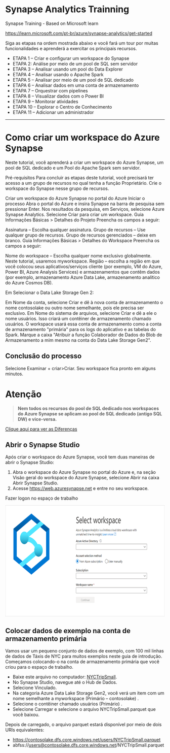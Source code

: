 # Synapse Analytics Trainning
Synapse Training - Based on Microsoft learn

https://learn.microsoft.com/pt-br/azure/synapse-analytics/get-started


Siga as etapas na ordem mostrada abaixo e você fará um tour por muitas funcionalidades e aprenderá a exercitar os principais recursos.

- ETAPA 1 – Criar e configurar um workspace do Synapse
- ETAPA 2: Análise por meio de um pool de SQL sem servidor
- ETAPA 3 – Analisar usando um pool do Data Explorer
- ETAPA 4 – Analisar usando o Apache Spark
- ETAPA 5 – Analisar por meio de um pool de SQL dedicado
- ETAPA 6 – Analisar dados em uma conta de armazenamento
- ETAPA 7 – Orquestrar com pipelines
- ETAPA 8 – Visualizar dados com o Power BI
- ETAPA 9 – Monitorar atividades
- ETAPA 10 – Explorar o Centro de Conhecimento
- ETAPA 11 – Adicionar um administrador

---

# Como criar um workspace do Azure Synapse

Neste tutorial, você aprenderá a criar um workspace do Azure Synapse, um pool de SQL dedicado e um Pool do Apache Spark sem servidor.

Pré-requisitos
Para concluir as etapas deste tutorial, você precisará ter acesso a um grupo de recursos no qual tenha a função Proprietário. Crie o workspace do Synapse nesse grupo de recursos.

Criar um workspace do Azure Synapse no portal do Azure
Iniciar o processo
Abra o portal do Azure e insira Synapse na barra de pesquisa sem pressionar Enter.
Nos resultados da pesquisa, em Serviços, selecione Azure Synapse Analytics.
Selecione Criar para criar um workspace.
Guia Informações Básicas > Detalhes do Projeto
Preencha os campos a seguir:

Assinatura – Escolha qualquer assinatura.
Grupo de recursos – Use qualquer grupo de recursos.
Grupo de recursos gerenciados – deixe em branco.
Guia Informações Básicas > Detalhes do Workspace
Preencha os campos a seguir:

Nome do workspace – Escolha qualquer nome exclusivo globalmente. Neste tutorial, usaremos myworkspace.
Região – escolha a região em que você colocou seus aplicativos/serviços cliente (por exemplo, VM do Azure, Power BI, Azure Analysis Services) e armazenamentos que contêm dados (por exemplo, armazenamento Azure Data Lake, armazenamento analítico do Azure Cosmos DB).

Em Selecionar o Data Lake Storage Gen 2:

Em Nome da conta, selecione Criar e dê à nova conta de armazenamento o nome contosolake ou outro nome semelhante, pois ele precisa ser exclusivo.
Em Nome do sistema de arquivos, selecione Criar e dê a ele o nome usuários. Isso criará um contêiner de armazenamento chamado usuários. O workspace usará essa conta de armazenamento como a conta de armazenamento "primária" para os logs do aplicativo e as tabelas do Spark.
Marque a caixa "Atribuir a função Colaborador de Dados do Blob de Armazenamento a mim mesmo na conta do Data Lake Storage Gen2".

## Conclusão do processo
Selecione Examinar + criar>Criar. Seu workspace fica pronto em alguns minutos.

# Atenção

> **Nem todos os recursos do pool de SQL dedicado nos workspaces do Azure Synapse se aplicam ao pool de SQL dedicado (antigo SQL DW) e vice-versa.**

[Clique aqui para ver as Diferenças](https://techcommunity.microsoft.com/t5/azure-synapse-analytics-blog/what-s-the-difference-between-azure-synapse-formerly-sql-dw-and/ba-p/3597772)

## Abrir o Synapse Studio
Após criar o workspace do Azure Synapse, você tem duas maneiras de abrir o Synapse Studio:

1. Abra o workspace do Azure Synapse no portal do Azure e, na seção Visão geral do workspace do Azure Synapse, selecione Abrir na caixa Abrir Synapse Studio.
2. Acesse https://web.azuresynapse.net e entre no seu workspace.

Fazer logon no espaço de trabalho

<img src="https://github.com/flavioafarias/synapse_trainning/blob/main/images/login-workspace.png" width="600" height="350"/>

## Colocar dados de exemplo na conta de armazenamento primária

Vamos usar um pequeno conjunto de dados de exemplo, com 100 mil linhas de dados de Táxis de NYC para muitos exemplos neste guia de introdução. Começamos colocando-o na conta de armazenamento primária que você criou para o espaço de trabalho.

* Baixe este arquivo no computador: <a href="https://github.com/flavioafarias/synapse_trainning/blob/main/files_support/NYCTripSmall.parquet" target="_blank" rel="noopener noreferrer">NYCTripSmall</a>.
* No Synapse Studio, navegue até o Hub de Dados.
* Selecione Vinculado.
* Na categoria Azure Data Lake Storage Gen2, você verá um item com um nome semelhante a myworkspace (Primário – contosolake) .
* Selecione o contêiner chamado usuários (Primário) .
* Selecione Carregar e selecione o arquivo NYCTripSmall.parquet que você baixou.

Depois de carregado, o arquivo parquet estará disponível por meio de dois URIs equivalentes:

* https://contosolake.dfs.core.windows.net/users/NYCTripSmall.parquet
* abfss://users@contosolake.dfs.core.windows.net/NYCTripSmall.parquet
